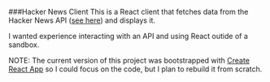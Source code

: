 ###Hacker News Client
This is a React client that fetches data from the Hacker News API ([see here](https://github.com/HackerNews/API)) and displays it. 

I wanted experience interacting with an API and using React outide of a sandbox.

NOTE: The current version of this project was bootstrapped with [Create React App](https://github.com/facebook/create-react-app) so I could focus on the code, but I plan to rebuild it from scratch.
